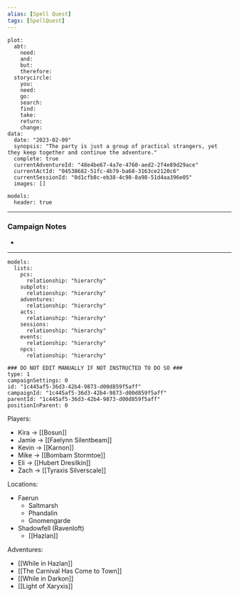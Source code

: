 ```yaml
---
alias: [Spell Quest]
tags: [SpellQuest]
---
```

```RpgManagerData
plot: 
  abt: 
    need: 
    and: 
    but: 
    therefore: 
  storycircle: 
    you: 
    need: 
    go: 
    search: 
    find: 
    take: 
    return: 
    change: 
data: 
  date: "2023-02-09"
  synopsis: "The party is just a group of practical strangers, yet they keep together and continue the adventure."
  complete: true
  currentAdventureId: "48e4be67-4a7e-4760-aed2-2f4e89d29ace"
  currentActId: "04538682-51fc-4b79-ba68-3163ce2120c6"
  currentSessionId: "0d1cfb8c-eb38-4c98-8a98-51d4aa396e05"
  images: []
```
```RpgManager
models: 
  header: true
```
---
### Campaign Notes
 - 

---
```RpgManager
models: 
  lists: 
    pcs: 
      relationship: "hierarchy"
    subplots: 
      relationship: "hierarchy"
    adventures: 
      relationship: "hierarchy"
    acts: 
      relationship: "hierarchy"
    sessions: 
      relationship: "hierarchy"
    events: 
      relationship: "hierarchy"
    npcs: 
      relationship: "hierarchy"
```
```RpgManagerID
### DO NOT EDIT MANUALLY IF NOT INSTRUCTED TO DO SO ###
type: 1
campaignSettings: 0
id: "1c445af5-36d3-42b4-9873-d00d859f5aff"
campaignId: "1c445af5-36d3-42b4-9873-d00d859f5aff"
parentId: "1c445af5-36d3-42b4-9873-d00d859f5aff"
positionInParent: 0
```
Players:
- Kira -> [[Bosun]]
- Jamie -> [[Faelynn Silentbeam]]
- Kevin -> [[Karnon]]
- Mike -> [[Bombam Stormtoe]]
- Eli -> [[Hubert Dresilkin]]
- Zach -> [[Tyraxis Silverscale]]

Locations:
- Faerun
	- Saltmarsh
	- Phandalin
	- Gnomengarde
- Shadowfell (Ravenloft)
	- [[Hazlan]]

Adventures:
- [[While in Hazlan]] 
- [[The Carnival Has Come to Town]] 
- [[While in Darkon]] 
- [[Light of Xaryxis]]
